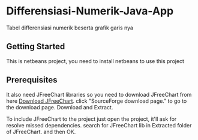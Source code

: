 # Differensiasi-Numerik-Java-App
Tabel differensiasi numerik beserta grafik garis nya
## Getting Started

This is netbeans project, you need to install netbeans to use this project

Prerequisites
-----
It also need JFreeChart libraries so you need to download JFreeChart from here [Download JFreeChart](http://www.jfree.org/jfreechart/download.html). click "SourceForge download page." to go to the download page. Download and Extract.

To include JFreeChart to the project just open the project, it'll ask for resolve missed dependencies. search for JFreeChart lib in Extracted folder of JFreeChart. and then OK.
